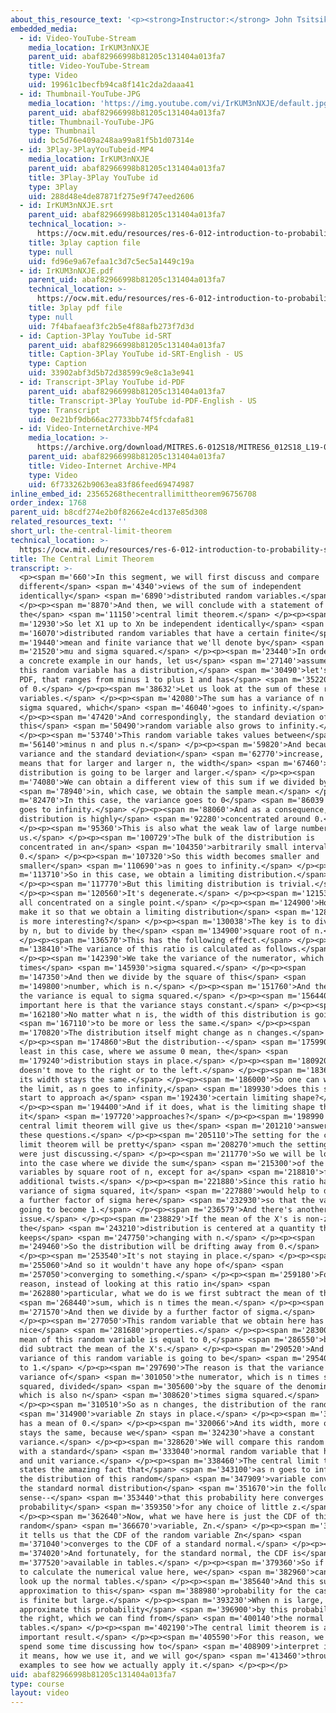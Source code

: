 ```yaml
---
about_this_resource_text: '<p><strong>Instructor:</strong> John Tsitsiklis</p>'
embedded_media:
  - id: Video-YouTube-Stream
    media_location: IrKUM3nNXJE
    parent_uid: abaf82966998b81205c131404a013fa7
    title: Video-YouTube-Stream
    type: Video
    uid: 19961c1becfb94ca8f141c2da2daaa41
  - id: Thumbnail-YouTube-JPG
    media_location: 'https://img.youtube.com/vi/IrKUM3nNXJE/default.jpg'
    parent_uid: abaf82966998b81205c131404a013fa7
    title: Thumbnail-YouTube-JPG
    type: Thumbnail
    uid: bc5d76e409a248aa99a81f5b1d07314e
  - id: 3Play-3PlayYouTubeid-MP4
    media_location: IrKUM3nNXJE
    parent_uid: abaf82966998b81205c131404a013fa7
    title: 3Play-3Play YouTube id
    type: 3Play
    uid: 288d48e4de87871f275e9f747eed2606
  - id: IrKUM3nNXJE.srt
    parent_uid: abaf82966998b81205c131404a013fa7
    technical_location: >-
      https://ocw.mit.edu/resources/res-6-012-introduction-to-probability-spring-2018/part-ii-inference-limit-theorems/the-central-limit-theorem/IrKUM3nNXJE.srt
    title: 3play caption file
    type: null
    uid: fd96e9a67efaa1c3d7c5ec5a1449c19a
  - id: IrKUM3nNXJE.pdf
    parent_uid: abaf82966998b81205c131404a013fa7
    technical_location: >-
      https://ocw.mit.edu/resources/res-6-012-introduction-to-probability-spring-2018/part-ii-inference-limit-theorems/the-central-limit-theorem/IrKUM3nNXJE.pdf
    title: 3play pdf file
    type: null
    uid: 7f4bafaeaf3fc2b5e4f88afb273f7d3d
  - id: Caption-3Play YouTube id-SRT
    parent_uid: abaf82966998b81205c131404a013fa7
    title: Caption-3Play YouTube id-SRT-English - US
    type: Caption
    uid: 33902abf3d5b72d38599c9e8c1a3e941
  - id: Transcript-3Play YouTube id-PDF
    parent_uid: abaf82966998b81205c131404a013fa7
    title: Transcript-3Play YouTube id-PDF-English - US
    type: Transcript
    uid: 0e21bf9db66ac27733bb74f5fcdafa81
  - id: Video-InternetArchive-MP4
    media_location: >-
      https://archive.org/download/MITRES.6-012S18/MITRES6_012S18_L19-02_300k.mp4
    parent_uid: abaf82966998b81205c131404a013fa7
    title: Video-Internet Archive-MP4
    type: Video
    uid: 6f733262b9063ea83f86feed69474987
inline_embed_id: 23565268thecentrallimittheorem96756708
order_index: 1768
parent_uid: b8cdf274e2b0f82662e4cd137e85d308
related_resources_text: ''
short_url: the-central-limit-theorem
technical_location: >-
  https://ocw.mit.edu/resources/res-6-012-introduction-to-probability-spring-2018/part-ii-inference-limit-theorems/the-central-limit-theorem
title: The Central Limit Theorem
transcript: >-
  <p><span m='660'>In this segment, we will first discuss and compare
  different</span> <span m='4340'>views of the sum of independent
  identically</span> <span m='6890'>distributed random variables.</span>
  </p><p><span m='8870'>And then, we will conclude with a statement of
  the</span> <span m='11150'>central limit theorem.</span> </p><p><span
  m='12930'>So let X1 up to Xn be independent identically</span> <span
  m='16070'>distributed random variables that have a certain finite</span> <span
  m='19440'>mean and finite variance that we'll denote by</span> <span
  m='21520'>mu and sigma squared.</span> </p><p><span m='23440'>In order to have
  a concrete example in our hands, let us</span> <span m='27140'>assume that
  this random variable has a distribution,</span> <span m='30490'>let's say, a
  PDF, that ranges from minus 1 to plus 1 and has</span> <span m='35220'>a mean
  of 0.</span> </p><p><span m='38632'>Let us look at the sum of these random
  variables.</span> </p><p><span m='42080'>The sum has a variance of n times
  sigma squared, which</span> <span m='46040'>goes to infinity.</span>
  </p><p><span m='47420'>And correspondingly, the standard deviation of
  this</span> <span m='50490'>random variable also grows to infinity.</span>
  </p><p><span m='53740'>This random variable takes values between</span> <span
  m='56140'>minus n and plus n.</span> </p><p><span m='59820'>And because the
  variance and the standard deviation</span> <span m='62770'>increase, this
  means that for larger and larger n, the width</span> <span m='67460'>of this
  distribution is going to be larger and larger.</span> </p><p><span
  m='74080'>We can obtain a different view of this sum if we divided by n</span>
  <span m='78940'>in, which case, we obtain the sample mean.</span> </p><p><span
  m='82470'>In this case, the variance goes to 0</span> <span m='86039'>as n
  goes to infinity.</span> </p><p><span m='88060'>And as a consequence, the
  distribution is highly</span> <span m='92280'>concentrated around 0.</span>
  </p><p><span m='95360'>This is also what the weak law of large numbers tells
  us.</span> </p><p><span m='100729'>The bulk of the distribution is
  concentrated in an</span> <span m='104350'>arbitrarily small interval around
  0.</span> </p><p><span m='107320'>So this width becomes smaller and
  smaller</span> <span m='110690'>as n goes to infinity.</span> </p><p><span
  m='113710'>So in this case, we obtain a limiting distribution.</span>
  </p><p><span m='117770'>But this limiting distribution is trivial.</span>
  </p><p><span m='120560'>It's degenerate.</span> </p><p><span m='121530'>It's
  all concentrated on a single point.</span> </p><p><span m='124900'>How can we
  make it so that we obtain a limiting distribution</span> <span m='128250'>that
  is more interesting?</span> </p><p><span m='130038'>The key is to divide not
  by n, but to divide by the</span> <span m='134900'>square root of n.</span>
  </p><p><span m='136570'>This has the following effect.</span> </p><p><span
  m='138410'>The variance of this ratio is calculated as follows.</span>
  </p><p><span m='142390'>We take the variance of the numerator, which is n
  times</span> <span m='145930'>sigma squared.</span> </p><p><span
  m='147350'>And then we divide by the square of this</span> <span
  m='149800'>number, which is n.</span> </p><p><span m='151760'>And therefore,
  the variance is equal to sigma squared.</span> </p><p><span m='156440'>What's
  important here is that the variance stays constant.</span> </p><p><span
  m='162180'>No matter what n is, the width of this distribution is going</span>
  <span m='167110'>to be more or less the same.</span> </p><p><span
  m='170820'>The distribution itself might change as n changes.</span>
  </p><p><span m='174860'>But the distribution--</span> <span m='175990'>at
  least in this case, where we assume 0 mean, the</span> <span
  m='179240'>distribution stays in place.</span> </p><p><span m='180920'>It
  doesn't move to the right or to the left.</span> </p><p><span m='183640'>And
  its width stays the same.</span> </p><p><span m='186000'>So one can wonder, in
  the limit, as n goes to infinity,</span> <span m='189930'>does this shape
  start to approach a</span> <span m='192430'>certain limiting shape?</span>
  </p><p><span m='194400'>And if it does, what is the limiting shape that
  it</span> <span m='197720'>approaches?</span> </p><p><span m='198990'>The
  central limit theorem will give us the</span> <span m='201210'>answers to
  these questions.</span> </p><p><span m='205110'>The setting for the central
  limit theorem will be pretty</span> <span m='208270'>much the setting that we
  were just discussing.</span> </p><p><span m='211770'>So we will be looking
  into the case where we divide the sum</span> <span m='215300'>of the random
  variables by square root of n, except for a</span> <span m='218810'>few
  additional twists.</span> </p><p><span m='221880'>Since this ratio has a
  variance of sigma squared, it</span> <span m='227880'>would help to divide by
  a further factor of sigma here</span> <span m='232930'>so that the variance is
  going to become 1.</span> </p><p><span m='236579'>And there's another
  issue.</span> </p><p><span m='238829'>If the mean of the X's is non-zero, then
  the</span> <span m='243210'>distribution is centered at a quantity that
  keeps</span> <span m='247750'>changing with n.</span> </p><p><span
  m='249460'>So the distribution will be drifting away from 0.</span>
  </p><p><span m='253540'>It's not staying in place.</span> </p><p><span
  m='255060'>And so it wouldn't have any hope of</span> <span
  m='257050'>converging to something.</span> </p><p><span m='259180'>For this
  reason, instead of looking at this ratio in</span> <span
  m='262880'>particular, what we do is we first subtract the mean of the</span>
  <span m='268440'>sum, which is n times the mean.</span> </p><p><span
  m='271570'>And then we divide by a further factor of sigma.</span>
  </p><p><span m='277050'>This random variable that we obtain here has
  nice</span> <span m='281680'>properties.</span> </p><p><span m='283000'>The
  mean of this random variable is equal to 0,</span> <span m='286550'>because we
  did subtract the mean of the X's.</span> </p><p><span m='290520'>And the
  variance of this random variable is going to be</span> <span m='295409'>equal
  to 1.</span> </p><p><span m='297690'>The reason is that the variance is the
  variance of</span> <span m='301050'>the numerator, which is n times sigma
  squared, divided</span> <span m='305600'>by the square of the denominator,
  which is also n</span> <span m='308620'>times sigma squared.</span>
  </p><p><span m='310510'>So as n changes, the distribution of the random</span>
  <span m='314900'>variable Zn stays in place.</span> </p><p><span m='318360'>It
  has a mean of 0.</span> </p><p><span m='320066'>And its width, more or less,
  stays the same, because we</span> <span m='324230'>have a constant
  variance.</span> </p><p><span m='328620'>We will compare this random variable
  with a standard</span> <span m='333040'>normal random variable that has 0 mean
  and unit variance.</span> </p><p><span m='338460'>The central limit theorem
  states the amazing fact that</span> <span m='343100'>as n goes to infinity,
  the distribution of this random</span> <span m='347909'>variable converges to
  the standard normal distribution</span> <span m='351670'>in the following
  sense--</span> <span m='353440'>that this probability here converges to that
  probability</span> <span m='359350'>for any choice of little z.</span>
  </p><p><span m='362640'>Now, what we have here is just the CDF of this
  random</span> <span m='366670'>variable, Zn.</span> </p><p><span m='367930'>So
  it tells us that the CDF of the random variable Zn</span> <span
  m='371040'>converges to the CDF of a standard normal.</span> </p><p><span
  m='374020'>And fortunately, for the standard normal, the CDF is</span> <span
  m='377520'>available in tables.</span> </p><p><span m='379360'>So if we needed
  to calculate the numerical value here, we</span> <span m='382960'>can just
  look up the normal tables.</span> </p><p><span m='385640'>And this suggests an
  approximation to this</span> <span m='388980'>probability for the case where n
  is finite but large.</span> </p><p><span m='393230'>When n is large, we can
  approximate this probability</span> <span m='396900'>by this probability on
  the right, which we can find from</span> <span m='400140'>the normal
  tables.</span> </p><p><span m='402190'>The central limit theorem is a very
  important result.</span> </p><p><span m='405590'>For this reason, we will
  spend some time discussing how to</span> <span m='408909'>interpret it, what
  it means, how we use it, and we will go</span> <span m='413460'>through a few
  examples to see how we actually apply it.</span> </p><p></p>
uid: abaf82966998b81205c131404a013fa7
type: course
layout: video
---
```

